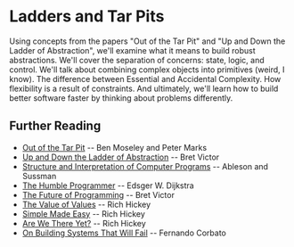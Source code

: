 # Ladders and Tar Pits

Using concepts from the papers "Out of the Tar Pit" and "Up and Down the Ladder
of Abstraction", we'll examine what it means to build robust abstractions. We'll
cover the separation of concerns: state, logic, and control. We'll talk about
combining complex objects into primitives (weird, I know). The difference
between Essential and Accidental Complexity. How flexibility is a result of
constraints. And ultimately, we'll learn how to build better software faster by
thinking about problems differently.

## Further Reading

- [Out of the Tar Pit][tar-pit] -- Ben Moseley and Peter Marks
- [Up and Down the Ladder of Abstraction][ladder] -- Bret Victor
- [Structure and Interpretation of Computer Programs][sicp] -- Ableson and
  Sussman
- [The Humble Programmer][humble] -- Edsger W. Dijkstra
- [The Future of Programming][future] -- Bret Victor
- [The Value of Values][values] -- Rich Hickey
- [Simple Made Easy][simple] -- Rich Hickey
- [Are We There Yet?][there-yet] -- Rich Hickey
- [On Building Systems That Will Fail][failing-systems] -- Fernando Corbato

[tar-pit]:
  https://github.com/papers-we-love/papers-we-love/blob/master/design/out-of-the-tar-pit.pdf
[ladder]: https://worrydream.com/LadderOfAbstraction/
[sicp]: https://mitpress.mit.edu/sicp/full-text/book/book-Z-H-10.html
[humble]: http://www.cs.utexas.edu/users/EWD/transcriptions/EWD03xx/EWD340.html
[future]: https://vimeo.com/71278954
[values]: https://www.infoq.com/presentations/Value-Values
[simple]: https://www.infoq.com/presentations/Simple-Made-Easy
[there-yet]: https://www.infoq.com/presentations/Are-We-There-Yet-Rich-Hickey
[failing-systems]:
  http://delivery.acm.org/10.1145/1290000/1283947/a1990-corbato.pdf
